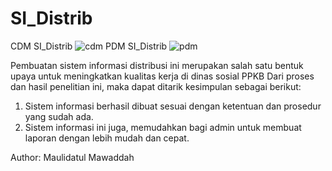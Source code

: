 # SI_Distrib
CDM SI_Distrib
![cdm](https://github.com/maulidatulm/SI_Distrib/assets/107023047/f4dc60c5-3637-4184-b41c-8d665cf6dcb1)
PDM SI_Distrib
![pdm](https://github.com/maulidatulm/SI_Distrib/assets/107023047/e0c1615e-7d8a-49a5-9d0d-8713e821e90e)

Pembuatan sistem informasi distribusi ini merupakan salah satu bentuk upaya untuk meningkatkan kualitas kerja di dinas sosial PPKB Dari proses dan hasil penelitian ini, maka dapat ditarik kesimpulan sebagai berikut:
1.	Sistem informasi berhasil dibuat sesuai dengan ketentuan dan prosedur yang sudah ada.
2.	Sistem informasi ini juga, memudahkan bagi admin untuk membuat laporan dengan lebih mudah dan cepat.

Author: Maulidatul Mawaddah 
